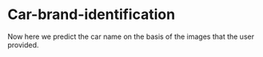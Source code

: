 # Car-brand-identification
Now here we predict the car name on the basis of the images that the user provided.
